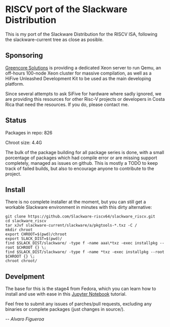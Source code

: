 # RISCV port of the Slackware Distribution

This is my port of the Slackware Distribution for the RISCV ISA, following the slackware-current tree as close as posible.

## Sponsoring

[Greencore Solutions](https://www.greencore.co.cr/) is providing a dedicated Xeon server to run Qemu, an off-hours 100-node Xeon cluster for massive compilation, as well as a HiFive Unleashed Development Kit to be used as the main developing platform.

Since several attempts to ask SiFive for hardware where sadly ignored, we are providing this resources for other Risc-V projects or developers in Costa Rica that need the resources. If you do, please contact me.

## Status

Packages in repo: 826

Chroot size: 4.4G

The bulk of the package building for all package series is done, with a small porcentage of packages which had compile error or are missing support completely, managed as issues on github. This is mostly a TODO to keep track of failed builds, but also to encourage anyone to contribute to the project.

## Install

There is no complete installer at the moment, but you can still get a workable Slackware environment in minutes with this dirty alternative:

```
git clone https://github.com/Slackware-riscv64/slackware_riscv.git
cd slackware_riscv
tar xJvf slackware-current/slackware/a/pkgtools-*.txz -C /
mkdir chroot
export CHROOT=$(pwd)/chroot
export SLACK_DIST=$(pwd)/
find $SLACK_DIST/slackware/ -type f -name aaa\*txz -exec installpkg --root $CHROOT {} \;
find $SLACK_DIST/slackware/ -type f -name *txz -exec installpkg --root $CHROOT {} \;
chroot chroot/
```

## Develpment

The base for this is the stage4 from Fedora, which you can learn how to install and use with ease in this [Jupyter Notebook](https://github.com/fede2cr/riscv_playground/blob/master/RISCV%20Qemu.ipynb) tutorial.

Feel free to submit any issues of parches/pull requests, excluding any binaries or complete packages (just changes in source/).

-- 
*Alvaro Figueroa*

